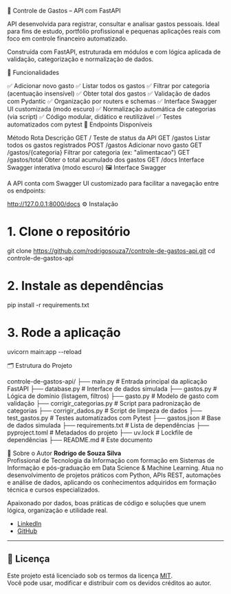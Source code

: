 💸 Controle de Gastos – API com FastAPI

API desenvolvida para registrar, consultar e analisar gastos pessoais.
Ideal para fins de estudo, portfólio profissional e pequenas aplicações reais com foco em controle financeiro automatizado.

Construída com FastAPI, estruturada em módulos e com lógica aplicada de validação, categorização e normalização de dados.

🚀 Funcionalidades

✅ Adicionar novo gasto
✅ Listar todos os gastos
✅ Filtrar por categoria (acentuação insensível)
✅ Obter total dos gastos
✅ Validação de dados com Pydantic
✅ Organização por routers e schemas
✅ Interface Swagger UI customizada (modo escuro)
✅ Normalização automática de categorias (via script)
✅ Código modular, didático e reutilizável
✅ Testes automatizados com pytest
📎 Endpoints Disponíveis

Método	Rota	Descrição
GET	/	Teste de status da API
GET	/gastos	Listar todos os gastos registrados
POST	/gastos	Adicionar novo gasto
GET	/gastos/{categoria}	Filtrar por categoria (ex: "alimentacao")
GET	/gastos/total	Obter o total acumulado dos gastos
GET	/docs	Interface Swagger interativa (modo escuro)
🖼️ Interface Swagger

A API conta com Swagger UI customizado para facilitar a navegação entre os endpoints:

http://127.0.0.1:8000/docs
⚙️ Instalação

# 1. Clone o repositório
git clone https://github.com/rodrigosouza7/controle-de-gastos-api.git
cd controle-de-gastos-api

# 2. Instale as dependências
pip install -r requirements.txt

# 3. Rode a aplicação
uvicorn main:app --reload

🗂️ Estrutura do Projeto

controle-de-gastos-api/
├── main.py                  # Entrada principal da aplicação FastAPI
├── database.py              # Interface de dados simulada
├── gastos.py                # Lógica de domínio (listagem, filtros)
├── gasto.py                 # Modelo de gasto com validação
├── corrigir_categorias.py   # Script para padronização de categorias
├── corrigir_dados.py        # Script de limpeza de dados
├── test_gastos.py           # Testes automatizados com Pytest
├── gastos.json              # Base de dados simulada
├── requirements.txt         # Lista de dependências
├── pyproject.toml           # Metadados do projeto
├── uv.lock                  # Lockfile de dependências
├── README.md                # Este documento

👤 Sobre o Autor
**Rodrigo de Souza Silva**  
Profissional de Tecnologia da Informação com formação em Sistemas de Informação e pós-graduação em Data Science & Machine Learning. Atua no desenvolvimento de projetos práticos com Python, APIs REST, automações e análise de dados, aplicando os conhecimentos adquiridos em formação técnica e cursos especializados.

Apaixonado por dados, boas práticas de código e soluções que unem lógica, organização e utilidade real.

- [LinkedIn](https://www.linkedin.com/in/rodrigodesouzasilva)  
- [GitHub](https://github.com/rodrigodesouza7)

---

## 📄 Licença

Este projeto está licenciado sob os termos da licença [MIT](https://opensource.org/licenses/MIT).  
Você pode usar, modificar e distribuir com os devidos créditos ao autor.
